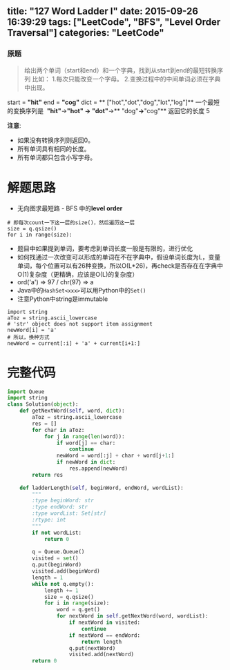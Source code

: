 title: "127 Word Ladder I"
date: 2015-09-26 16:39:29
tags: ["LeetCode", "BFS", "Level Order Traversal"]
categories: "LeetCode"
---

### 原题
>给出两个单词（start和end）和一个字典，找到从start到end的最短转换序列
比如：
1.每次只能改变一个字母。
2.变换过程中的中间单词必须在字典中出现。

start = **"hit"**
end = **"cog"**
dict = ** ["hot","dot","dog","lot","log"]**
一个最短的变换序列是 
**"hit"**->**"hot" **->** "dot"**->** "dog"**->**"cog"** 返回它的长度 5

**注意**:
* 如果没有转换序列则返回0。
* 所有单词具有相同的长度。
* 所有单词都只包含小写字母。

# 解题思路
* 无向图求最短路 - BFS 中的**level order**
```
# 即每次count一下这一层的size()，然后遍历这一层
size = q.qsize()
for i in range(size):
```
* 题目中如果提到单词，要考虑到单词长度一般是有限的，进行优化
* 如何找通过一次改变可以形成的单词在不在字典中，假设单词长度为L，变量单词，每个位置可以有26种变换，所以O(L*26)，再check是否存在在字典中O(1)复杂度（更精确，应该是O(L)的复杂度）
* ord('a') => 97 / chr(97) => a
* Java中的`HashSet<xxx>`可以用Python中的`Set()`
* 注意Python中string是immutable
```
import string
aToz = string.ascii_lowercase
# 'str' object does not support item assignment
newWord[i] = 'a' 
# 所以，换种方式
newWord = current[:i] + 'a' + current[i+1:]
```

# 完整代码
```python
import Queue
import string
class Solution(object):
    def getNextWord(self, word, dict):
        aToz = string.ascii_lowercase
        res = []
        for char in aToz:
            for j in range(len(word)):
                if word[j] == char:
                    continue
                newWord = word[:j] + char + word[j+1:]
                if newWord in dict:
                    res.append(newWord)
        return res
        
    def ladderLength(self, beginWord, endWord, wordList):
        """
        :type beginWord: str
        :type endWord: str
        :type wordList: Set[str]
        :rtype: int
        """
        if not wordList:
            return 0
            
        q = Queue.Queue()
        visited = set()
        q.put(beginWord)
        visited.add(beginWord)
        length = 1
        while not q.empty():
            length += 1
            size = q.qsize()
            for i in range(size):
                word = q.get()
                for nextWord in self.getNextWord(word, wordList):
                    if nextWord in visited:
                        continue
                    if nextWord == endWord:
                        return length
                    q.put(nextWord)
                    visited.add(nextWord)
        return 0
```